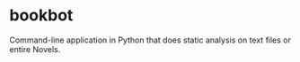 # bookbot
Command-line application in Python that does static analysis on text files or entire Novels.
